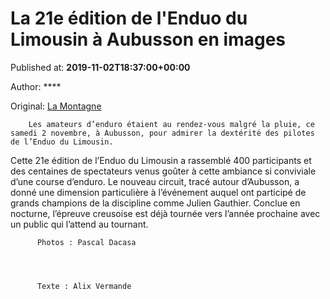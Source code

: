 
# La 21e édition de l'Enduo du Limousin à Aubusson en images

Published at: **2019-11-02T18:37:00+00:00**

Author: ****

Original: [La Montagne](https://www.lamontagne.fr/aubusson-23200/sports/la-21e-edition-de-l-enduo-du-limousin-a-aubusson-en-images_13676394/)


        Les amateurs d’enduro étaient au rendez-vous malgré la pluie, ce samedi 2 novembre, à Aubusson, pour admirer la dextérité des pilotes de l’Enduo du Limousin.
      
Cette 21e édition de l’Enduo du Limousin a rassemblé 400 participants et des centaines de spectateurs venus goûter à cette ambiance si conviviale d’une course d’enduro.
Le nouveau circuit, tracé autour d’Aubusson, a donné une dimension particulière à l’événement auquel ont participé de grands champions de la discipline comme Julien Gauthier. Conclue en nocturne, l’épreuve creusoise est déjà tournée vers l’année prochaine avec un public qui l’attend au tournant.

        
          Photos : Pascal Dacasa 
        
      

        
          Texte : Alix Vermande 
        
      
